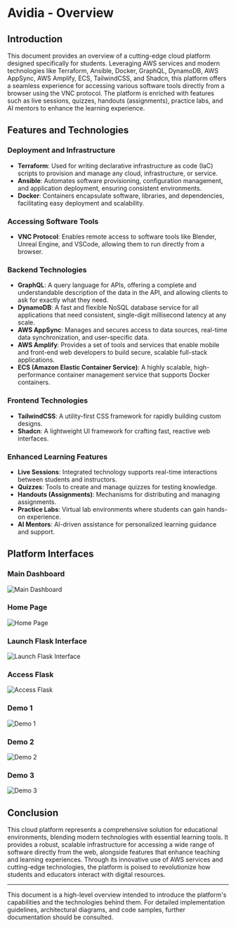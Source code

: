 # Avidia - Overview

## Introduction

This document provides an overview of a cutting-edge cloud platform designed specifically for students. Leveraging AWS services and modern technologies like Terraform, Ansible, Docker, GraphQL, DynamoDB, AWS AppSync, AWS Amplify, ECS, TailwindCSS, and Shadcn, this platform offers a seamless experience for accessing various software tools directly from a browser using the VNC protocol. The platform is enriched with features such as live sessions, quizzes, handouts (assignments), practice labs, and AI mentors to enhance the learning experience.

## Features and Technologies

### Deployment and Infrastructure

- **Terraform**: Used for writing declarative infrastructure as code (IaC) scripts to provision and manage any cloud, infrastructure, or service.
- **Ansible**: Automates software provisioning, configuration management, and application deployment, ensuring consistent environments.
- **Docker**: Containers encapsulate software, libraries, and dependencies, facilitating easy deployment and scalability.

### Accessing Software Tools

- **VNC Protocol**: Enables remote access to software tools like Blender, Unreal Engine, and VSCode, allowing them to run directly from a browser.

### Backend Technologies

- **GraphQL**: A query language for APIs, offering a complete and understandable description of the data in the API, and allowing clients to ask for exactly what they need.
- **DynamoDB**: A fast and flexible NoSQL database service for all applications that need consistent, single-digit millisecond latency at any scale.
- **AWS AppSync**: Manages and secures access to data sources, real-time data synchronization, and user-specific data.
- **AWS Amplify**: Provides a set of tools and services that enable mobile and front-end web developers to build secure, scalable full-stack applications.
- **ECS (Amazon Elastic Container Service)**: A highly scalable, high-performance container management service that supports Docker containers.

### Frontend Technologies

- **TailwindCSS**: A utility-first CSS framework for rapidly building custom designs.
- **Shadcn**: A lightweight UI framework for crafting fast, reactive web interfaces.

### Enhanced Learning Features

- **Live Sessions**: Integrated technology supports real-time interactions between students and instructors.
- **Quizzes**: Tools to create and manage quizzes for testing knowledge.
- **Handouts (Assignments)**: Mechanisms for distributing and managing assignments.
- **Practice Labs**: Virtual lab environments where students can gain hands-on experience.
- **AI Mentors**: AI-driven assistance for personalized learning guidance and support.

## Platform Interfaces
### Main Dashboard
![Main Dashboard](images/image7.jpeg)
### Home Page
![Home Page](images/image6.jpeg)
### Launch Flask Interface
![Launch Flask Interface](images/image5.jpeg)
### Access Flask
![Access Flask](images/image1.jpeg)
### Demo 1
![Demo 1](images/image2.jpeg)
### Demo 2
![Demo 2](images/image3.jpeg)
### Demo 3
![Demo 3](images/image4.jpeg)

## Conclusion

This cloud platform represents a comprehensive solution for educational environments, blending modern technologies with essential learning tools. It provides a robust, scalable infrastructure for accessing a wide range of software directly from the web, alongside features that enhance teaching and learning experiences. Through its innovative use of AWS services and cutting-edge technologies, the platform is poised to revolutionize how students and educators interact with digital resources.

---

This document is a high-level overview intended to introduce the platform's capabilities and the technologies behind them. For detailed implementation guidelines, architectural diagrams, and code samples, further documentation should be consulted.
